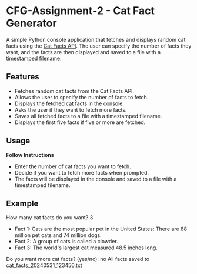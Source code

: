 # CFG-Assignment-2 -  Cat Fact Generator

A simple Python console application that fetches and displays random cat facts using the [Cat Facts API](https://cat-fact.herokuapp.com/facts/random). The user can specify the number of facts they want, and the facts are then displayed and saved to a file with a timestamped filename.

## Features

- Fetches random cat facts from the Cat Facts API.
- Allows the user to specify the number of facts to fetch.
- Displays the fetched cat facts in the console.
- Asks the user if they want to fetch more facts.
- Saves all fetched facts to a file with a timestamped filename.
- Displays the first five facts if five or more are fetched.

## Usage

**Follow Instructions**
- Enter the number of cat facts you want to fetch.
- Decide if you want to fetch more facts when prompted.
- The facts will be displayed in the console and saved to a file with a timestamped filename.

## Example

How many cat facts do you want? 3
- Fact 1: Cats are the most popular pet in the United States: There are 88 million pet cats and 74 million dogs.
- Fact 2: A group of cats is called a clowder.
- Fact 3: The world's largest cat measured 48.5 inches long.

Do you want more cat facts? (yes/no): no
All facts saved to cat_facts_20240531_123456.txt

